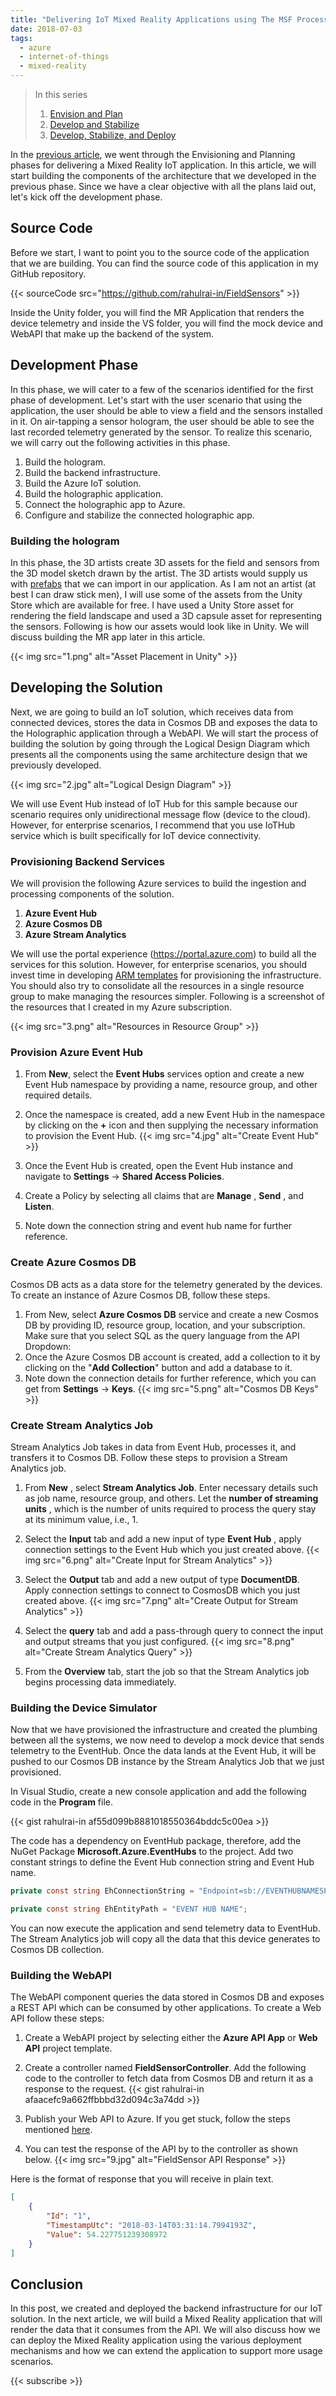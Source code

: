 ```yaml
---
title: "Delivering IoT Mixed Reality Applications using The MSF Process Model (Develop and Stabilize) – Part 2"
date: 2018-07-03
tags:
  - azure
  - internet-of-things
  - mixed-reality
---
```


> In this series
>
> 1. [Envision and Plan](/post/Delivering-IoT-Mixed-Reality-Applications-using-The-MSF-Process-Model-Envision-and-Plan-Part-1/)
> 2. [Develop and Stabilize](/post/Delivering-IoT-Mixed-Reality-Applications-using-The-MSF-Process-Model-Develop-and-Stabilize-Part-2/)
> 3. [Develop, Stabilize, and Deploy](/post/Delivering-IoT-Mixed-Reality-Applications-using-The-MSF-Process-Model-Develop-Stabilize-and-Deploy-Part-3/)

In the [previous article](/post/Delivering-IoT-Mixed-Reality-Applications-using-The-MSF-Process-Model-Envision-and-Plan-Part-1/), we went through the Envisioning and Planning phases for delivering a Mixed Reality IoT application. In this article, we will start building the components of the architecture that we developed in the previous phase. Since we have a clear objective with all the plans laid out, let's kick off the development phase.

## Source Code

Before we start, I want to point you to the source code of the application that we are building. You can find the source code of this application in my GitHub repository.

{{< sourceCode src="https://github.com/rahulrai-in/FieldSensors" >}}

Inside the Unity folder, you will find the MR Application that renders the device telemetry and inside the VS folder, you will find the mock device and WebAPI that make up the backend of the system.

## Development Phase

In this phase, we will cater to a few of the scenarios identified for the first phase of development. Let's start with the user scenario that using the application, the user should be able to view a field and the sensors installed in it. On air-tapping a sensor hologram, the user should be able to see the last recorded telemetry generated by the sensor. To realize this scenario, we will carry out the following activities in this phase.

1. Build the hologram.
2. Build the backend infrastructure.
3. Build the Azure IoT solution.
4. Build the holographic application.
5. Connect the holographic app to Azure.
6. Configure and stabilize the connected holographic app.

### Building the hologram

In this phase, the 3D artists create 3D assets for the field and sensors from the 3D model sketch drawn by the artist. The 3D artists would supply us with [prefabs](https://docs.unity3d.com/Manual/Prefabs.html) that we can import in our application. As I am not an artist (at best I can draw stick men), I will use some of the assets from the Unity Store which are available for free. I have used a Unity Store asset for rendering the field landscape and used a 3D capsule asset for representing the sensors. Following is how our assets would look like in Unity. We will discuss building the MR app later in this article.

{{< img src="1.png" alt="Asset Placement in Unity" >}}

## Developing the Solution

Next, we are going to build an IoT solution, which receives data from connected devices, stores the data in Cosmos DB and exposes the data to the Holographic application through a WebAPI. We will start the process of building the solution by going through the Logical Design Diagram which presents all the components using the same architecture design that we previously developed.

{{< img src="2.jpg" alt="Logical Design Diagram" >}}

We will use Event Hub instead of IoT Hub for this sample because our scenario requires only unidirectional message flow (device to the cloud). However, for enterprise scenarios, I recommend that you use IoTHub service which is built specifically for IoT device connectivity.

### Provisioning Backend Services

We will provision the following Azure services to build the ingestion and processing components of the solution.

1. **Azure Event Hub**
2. **Azure Cosmos DB**
3. **Azure Stream Analytics**

We will use the portal experience (https://portal.azure.com) to build all the services for this solution. However, for enterprise scenarios, you should invest time in developing [ARM templates](https://docs.microsoft.com/en-us/azure/azure-resource-manager/resource-group-authoring-templates) for provisioning the infrastructure. You should also try to consolidate all the resources in a single resource group to make managing the resources simpler. Following is a screenshot of the resources that I created in my Azure subscription.

{{< img src="3.png" alt="Resources in Resource Group" >}}

### Provision Azure Event Hub

1. From **New**, select the **Event Hubs** services option and create a new Event Hub namespace by providing a name, resource group, and other required details.

2. Once the namespace is created, add a new Event Hub in the namespace by clicking on the **+** icon and then supplying the necessary information to provision the Event Hub.
   {{< img src="4.jpg" alt="Create Event Hub" >}}

3. Once the Event Hub is created, open the Event Hub instance and navigate to **Settings** &rarr; **Shared Access Policies**.
4. Create a Policy by selecting all claims that are **Manage** , **Send** , and **Listen**.
5. Note down the connection string and event hub name for further reference.

### Create Azure Cosmos DB

Cosmos DB acts as a data store for the telemetry generated by the devices. To create an instance of Azure Cosmos DB, follow these steps.

1. From New, select **Azure Cosmos DB** service and create a new Cosmos DB by providing ID, resource group, location, and your subscription. Make sure that you select SQL as the query language from the API Dropdown:
2. Once the Azure Cosmos DB account is created, add a collection to it by clicking on the "**Add Collection**" button and add a database to it.
3. Note down the connection details for further reference, which you can get from **Settings** &rarr; **Keys**.
   {{< img src="5.png" alt="Cosmos DB Keys" >}}

### Create Stream Analytics Job

Stream Analytics Job takes in data from Event Hub, processes it, and transfers it to Cosmos DB. Follow these steps to provision a Stream Analytics job.

1. From **New** , select **Stream Analytics Job**. Enter necessary details such as job name, resource group, and others. Let the **number of streaming units** , which is the number of units required to process the query stay at its minimum value, i.e., 1.
2. Select the **Input** tab and add a new input of type **Event Hub** , apply connection settings to the Event Hub which you just created above.
   {{< img src="6.png" alt="Create Input for Stream Analytics" >}}

3. Select the **Output** tab and add a new output of type **DocumentDB**. Apply connection settings to connect to CosmosDB which you just created above.
   {{< img src="7.png" alt="Create Output for Stream Analytics" >}}

4. Select the **query** tab and add a pass-through query to connect the input and output streams that you just configured.
   {{< img src="8.png" alt="Create Stream Analytics Query" >}}

5. From the **Overview** tab, start the job so that the Stream Analytics job begins processing data immediately.

### Building the Device Simulator

Now that we have provisioned the infrastructure and created the plumbing between all the systems, we now need to develop a mock device that sends telemetry to the EventHub. Once the data lands at the Event Hub, it will be pushed to our Cosmos DB instance by the Stream Analytics Job that we just provisioned.

In Visual Studio, create a new console application and add the following code in the **Program** file.

{{< gist rahulrai-in af55d099b8881018550364bddc5c00ea >}}

The code has a dependency on EventHub package, therefore, add the NuGet Package **Microsoft.Azure.EventHubs** to the project. Add two constant strings to define the Event Hub connection string and Event Hub name.

```CS
private const string EhConnectionString = "Endpoint=sb://EVENTHUBNAMESPACE.servicebus.windows.net/;SharedAccessKeyName=Key";

private const string EhEntityPath = "EVENT HUB NAME";
```

You can now execute the application and send telemetry data to EventHub. The Stream Analytics job will copy all the data that this device generates to Cosmos DB collection.

### Building the WebAPI

The WebAPI component queries the data stored in Cosmos DB and exposes a REST API which can be consumed by other applications. To create a Web API follow these steps:

1. Create a WebAPI project by selecting either the **Azure API App** or **Web API** project template.
2. Create a controller named **FieldSensorController**. Add the following code to the controller to fetch data from Cosmos DB and return it as a response to the request.
   {{< gist rahulrai-in afaacefc9a662ffbbbd32d094c3a74dd >}}

3. Publish your Web API to Azure. If you get stuck, follow the steps mentioned [here](https://docs.microsoft.com/en-us/azure/app-service/app-service-web-tutorial-dotnet-sqldatabase#publish-to-azure-with-sql-database).
4. You can test the response of the API by to the controller as shown below.
   {{< img src="9.jpg" alt="FieldSensor API Response" >}}

Here is the format of response that you will receive in plain text.

```JSON
[
    {
        "Id": "1",
        "TimestampUtc": "2018-03-14T03:31:14.7994193Z",
        "Value": 54.227751239308972
    }
]
```

## Conclusion

In this post, we created and deployed the backend infrastructure for our IoT solution. In the next article, we will build a Mixed Reality application that will render the data that it consumes from the API. We will also discuss how we can deploy the Mixed Reality application using the various deployment mechanisms and how we can extend the application to support more usage scenarios.

{{< subscribe >}}
